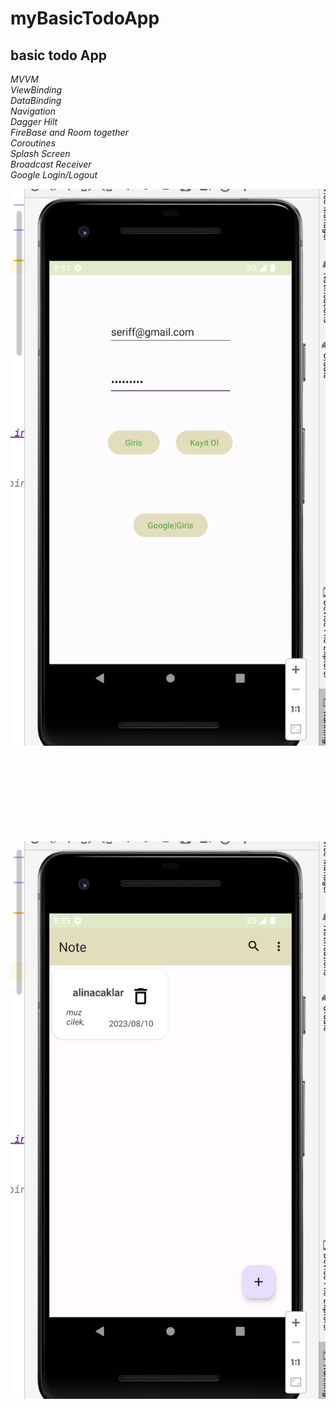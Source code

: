 # myBasicTodoApp


## basic todo App 
*MVVM* <br>
*ViewBinding* <br>
*DataBinding* <br>
*Navigation* <br>
*Dagger Hilt* <br>
*FireBase and Room together* <br>
*Coroutines* <br>
*Splash Screen*<br>
*Broadcast Receiver* <br>
*Google Login/Logout* <br>






![My Image](1.png)

<br><br><br><br><br><br><br><br>
![My Image](2.png)
